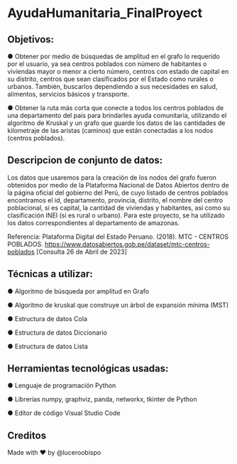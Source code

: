 # AyudaHumanitaria_FinalProyect

## Objetivos:
●	Obtener por medio de búsquedas de amplitud en el grafo lo requerido por el usuario, ya sea centros poblados con número de habitantes o viviendas mayor o menor a cierto número, centros con estado de capital en su distrito, centros que sean clasificados por el Estado como rurales o urbanos. También, buscarlos dependiendo a sus necesidades en salud, alimentos, servicios básicos y transporte.

●	Obtener la ruta más corta que conecte a todos los centros poblados de una departamento del país para brindarles ayuda comunitaria, utilizando el algoritmo de Kruskal y un grafo que guarde los datos de las cantidades de kilometraje de las aristas (caminos) que están conectadas a los nodos (centros poblados).

## Descripcion de conjunto de datos:
Los datos que usaremos para la creación de los nodos del grafo fueron obtenidos por medio de la Plataforma Nacional de Datos Abiertos dentro de la página oficial del gobierno del Perú, de cuyo listado de centros poblados encontramos el id, departamento, provincia, distrito, el nombre del centro poblacional, si es capital, la cantidad de viviendas y habitantes, así como su clasificación INEI (si es rural o urbano). Para este proyecto, se ha utilizado los datos correspondientes al departamento de amazonas.

Referencia: Plataforma Digital del Estado Peruano. (2018). MTC - CENTROS POBLADOS. https://www.datosabiertos.gob.pe/dataset/mtc-centros-poblados [Consulta 26 de Abril de 2023]

## Técnicas a utilizar:
●	Algoritmo de búsqueda por amplitud en Grafo

●	Algoritmo de kruskal que construye un árbol de expansión mínima (MST)

●	Estructura de datos Cola

●	Estructura de datos Diccionario

●	Estructura de datos Lista

## Herramientas tecnológicas usadas:
●	Lenguaje de programación Python

●	Librerías numpy, graphviz, panda, networkx, tkinter de Python

●	Editor de código Visual Studio Code

## Creditos
Made with ❤️ by @luceroobispo

